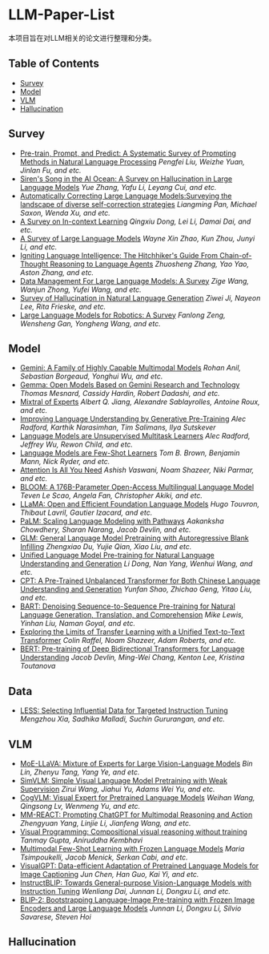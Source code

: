 # LLM-Paper-List
本项目旨在对LLM相关的论文进行整理和分类。

## Table of Contents
- [Survey](#survey)
- [Model](#model)
- [VLM](#vlm)
- [Hallucination](#hallucination)

## Survey
- [Pre-train, Prompt, and Predict: A Systematic Survey of Prompting Methods in Natural Language Processing](https://arxiv.org/pdf/2107.13586.pdf) *Pengfei Liu, Weizhe Yuan, Jinlan Fu, and etc.*
- [Siren's Song in the AI Ocean: A Survey on Hallucination in Large Language Models](https://arxiv.org/pdf/2309.01219.pdf) *Yue Zhang, Yafu Li, Leyang Cui, and etc.*
- [Automatically Correcting Large Language Models:Surveying the landscape of diverse self-correction strategies](https://arxiv.org/pdf/2308.03188.pdf) *Liangming Pan, Michael Saxon, Wenda Xu, and etc.*
- [A Survey on In-context Learning](https://arxiv.org/pdf/2301.00234.pdf) *Qingxiu Dong, Lei Li, Damai Dai, and etc.*
- [A Survey of Large Language Models](https://arxiv.org/pdf/2303.18223.pdf) *Wayne Xin Zhao, Kun Zhou, Junyi Li, and etc.*
- [Igniting Language Intelligence: The Hitchhiker's Guide From Chain-of-Thought Reasoning to Language Agents](https://arxiv.org/pdf/2311.11797.pdf) *Zhuosheng Zhang, Yao Yao, Aston Zhang, and etc.*
- [Data Management For Large Language Models: A Survey](https://arxiv.org/pdf/2312.01700.pdf) *Zige Wang, Wanjun Zhong, Yufei Wang, and etc.*
- [Survey of Hallucination in Natural Language Generation](https://arxiv.org/pdf/2202.03629.pdf) *Ziwei Ji, Nayeon Lee, Rita Frieske, and etc.*
- [Large Language Models for Robotics: A Survey](https://arxiv.org/pdf/2311.07226.pdf) *Fanlong Zeng, Wensheng Gan, Yongheng Wang, and etc.*

## Model
- [Gemini: A Family of Highly Capable Multimodal Models](https://arxiv.org/pdf/2312.11805.pdf) *Rohan Anil, Sebastian Borgeaud, Yonghui Wu, and etc.*
- [Gemma: Open Models Based on Gemini Research and Technology](https://storage.googleapis.com/deepmind-media/gemma/gemma-report.pdf) *Thomas Mesnard, Cassidy Hardin, Robert Dadashi, and etc.*
- [Mixtral of Experts](https://arxiv.org/pdf/2401.04088.pdf) *Albert Q. Jiang, Alexandre Sablayrolles, Antoine Roux, and etc.*
- [Improving Language Understanding by Generative Pre-Training](https://s3-us-west-2.amazonaws.com/openai-assets/research-covers/language-unsupervised/language_understanding_paper.pdf) *Alec Radford, Karthik Narasimhan, Tim Salimans, Ilya Sutskever*
- [Language Models are Unsupervised Multitask Learners](https://d4mucfpksywv.cloudfront.net/better-language-models/language_models_are_unsupervised_multitask_learners.pdf) *Alec Radford, Jeffrey Wu, Rewon Child, and etc.*
- [Language Models are Few-Shot Learners](https://arxiv.org/pdf/2005.14165.pdf) *Tom B. Brown, Benjamin Mann, Nick Ryder, and etc.*
- [Attention Is All You Need](https://arxiv.org/pdf/1706.03762.pdf) *Ashish Vaswani, Noam Shazeer, Niki Parmar, and etc.*
- [BLOOM: A 176B-Parameter Open-Access Multilingual Language Model](https://arxiv.org/pdf/2211.05100.pdf) *Teven Le Scao, Angela Fan, Christopher Akiki, and etc.*
- [LLaMA: Open and Efficient Foundation Language Models](https://arxiv.org/pdf/2302.13971.pdf) *Hugo Touvron, Thibaut Lavril, Gautier Izacard, and etc.*
- [PaLM: Scaling Language Modeling with Pathways](https://arxiv.org/pdf/2204.02311.pdf) *Aakanksha Chowdhery, Sharan Narang, Jacob Devlin, and etc.*
- [GLM: General Language Model Pretraining with Autoregressive Blank Infilling](https://arxiv.org/pdf/2103.10360.pdf) *Zhengxiao Du, Yujie Qian, Xiao Liu, and etc.*
- [Unified Language Model Pre-training for Natural Language Understanding and Generation](https://arxiv.org/pdf/1905.03197.pdf) *Li Dong, Nan Yang, Wenhui Wang, and etc.*
- [CPT: A Pre-Trained Unbalanced Transformer for Both Chinese Language Understanding and Generation](https://arxiv.org/pdf/2109.05729.pdf) *Yunfan Shao, Zhichao Geng, Yitao Liu, and etc.*
- [BART: Denoising Sequence-to-Sequence Pre-training for Natural Language Generation, Translation, and Comprehension](https://aclanthology.org/2020.acl-main.703.pdf) *Mike Lewis, Yinhan Liu, Naman Goyal, and etc.* 
- [Exploring the Limits of Transfer Learning with a Unified Text-to-Text Transformer](https://arxiv.org/pdf/1910.10683.pdf) *Colin Raffel, Noam Shazeer, Adam Roberts, and etc.*
- [BERT: Pre-training of Deep Bidirectional Transformers for Language Understanding](https://aclanthology.org/N19-1423.pdf) *Jacob Devlin, Ming-Wei Chang, Kenton Lee, Kristina Toutanova*

## Data
- [LESS: Selecting Influential Data for Targeted Instruction Tuning](https://arxiv.org/pdf/2402.04333.pdf) *Mengzhou Xia, Sadhika Malladi, Suchin Gururangan, and etc.*

## VLM
- [MoE-LLaVA: Mixture of Experts for Large Vision-Language Models](https://arxiv.org/pdf/2401.15947.pdf) *Bin Lin, Zhenyu Tang, Yang Ye, and etc.*
- [SimVLM: Simple Visual Language Model Pretraining with Weak Supervision](https://arxiv.org/pdf/2108.10904.pdf) *Zirui Wang, Jiahui Yu, Adams Wei Yu, and etc.*
- [CogVLM: Visual Expert for Pretrained Language Models](https://arxiv.org/pdf/2311.03079.pdf) *Weihan Wang, Qingsong Lv, Wenmeng Yu, and etc.*
- [MM-REACT: Prompting ChatGPT for Multimodal Reasoning and Action](https://arxiv.org/pdf/2303.11381.pdf) *Zhengyuan Yang, Linjie Li, Jianfeng Wang, and etc.*
- [Visual Programming: Compositional visual reasoning without training](https://arxiv.org/pdf/2211.11559.pdf) *Tanmay Gupta, Aniruddha Kembhavi*
- [Multimodal Few-Shot Learning with Frozen Language Models](https://arxiv.org/pdf/2106.13884.pdf) *Maria Tsimpoukelli, Jacob Menick, Serkan Cabi, and etc.*
- [VisualGPT: Data-efficient Adaptation of Pretrained Language Models for Image Captioning](https://arxiv.org/pdf/2102.10407.pdf) *Jun Chen, Han Guo, Kai Yi, and etc.*
- [InstructBLIP: Towards General-purpose Vision-Language Models with Instruction Tuning](https://arxiv.org/pdf/2305.06500.pdf) *Wenliang Dai, Junnan Li, Dongxu Li, and etc.*
- [BLIP-2: Bootstrapping Language-Image Pre-training with Frozen Image Encoders and Large Language Models](https://arxiv.org/pdf/2301.12597.pdf) *Junnan Li, Dongxu Li, Silvio Savarese, Steven Hoi*

## Hallucination
